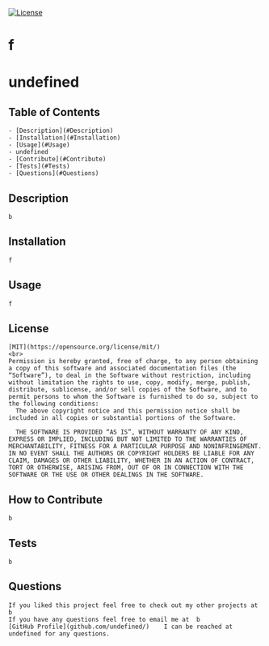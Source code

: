 
  [![License](https://img.shields.io/badge/license-MIT-green)](./LICENSE)
  # f
  # undefined

  ## Table of Contents
    - [Description](#Description)
    - [Installation](#Installation)
    - [Usage](#Usage)
    - undefined
    - [Contribute](#Contribute)
    - [Tests](#Tests)
    - [Questions](#Questions)
    
  ## Description
    b
  
  ## Installation
    f
    
  ## Usage
    f
  
  ## License
    [MIT](https://opensource.org/license/mit/)
    <br>
    Permission is hereby granted, free of charge, to any person obtaining a copy of this software and associated documentation files (the “Software”), to deal in the Software without restriction, including without limitation the rights to use, copy, modify, merge, publish, distribute, sublicense, and/or sell copies of the Software, and to permit persons to whom the Software is furnished to do so, subject to the following conditions:
      The above copyright notice and this permission notice shall be included in all copies or substantial portions of the Software.
      
      THE SOFTWARE IS PROVIDED “AS IS”, WITHOUT WARRANTY OF ANY KIND, EXPRESS OR IMPLIED, INCLUDING BUT NOT LIMITED TO THE WARRANTIES OF MERCHANTABILITY, FITNESS FOR A PARTICULAR PURPOSE AND NONINFRINGEMENT. IN NO EVENT SHALL THE AUTHORS OR COPYRIGHT HOLDERS BE LIABLE FOR ANY CLAIM, DAMAGES OR OTHER LIABILITY, WHETHER IN AN ACTION OF CONTRACT, TORT OR OTHERWISE, ARISING FROM, OUT OF OR IN CONNECTION WITH THE SOFTWARE OR THE USE OR OTHER DEALINGS IN THE SOFTWARE.
  
  ## How to Contribute 
    b
  
  ## Tests
    b
  
  ## Questions
    If you liked this project feel free to check out my other projects at b
    If you have any questions feel free to email me at  b
    [GitHub Profile](github.com/undefined/)    I can be reached at undefined for any questions.
